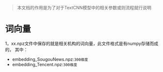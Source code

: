 >本文档的作用是为了对于TextCNN模型中的相关参数或则流程就行说明

# 词向量
1，xx.npz文件中保存的就是相关机构的词向量，此文件格式是有numpy存储而成的，
其中：
- embedding_SougouNews.npz:`300维度`
- embedding_Tencent.npz:`300维度`
